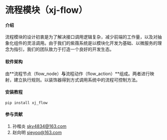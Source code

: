 # 流程模块（xj-flow）

#### 介绍
​		流程模块的设计初衷是为了解决接口调用逻辑复杂，减少前端的工作量，以及对抽象化组件的灵活调用。由于我们的紫薇系统是以模块化开发为基础、以微服务的理念为指引，我们的团队致力于打造一个良好的开发生态。

#### 软件架构
由**流程节点（flow_node）**与**流程动作（flow_action）**组成。两者进行映射，建立执行规则。以装饰器得到方式调用系统中的流程可控制方法。


#### 安装教程

```
pip install xj_flow
```

#### 参与贡献

1.  孙楷炎 sky4834@163.com
2.  赵向明 sieyoo@163.com



